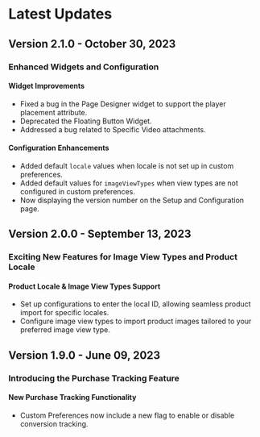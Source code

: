 # Latest Updates

## Version 2.1.0 - October 30, 2023

### Enhanced Widgets and Configuration

#### Widget Improvements

- Fixed a bug in the Page Designer widget to support the player placement attribute.
- Deprecated the Floating Button Widget.
- Addressed a bug related to Specific Video attachments.

#### Configuration Enhancements

- Added default `locale` values when locale is not set up in custom preferences.
- Added default values for `imageViewTypes` when view types are not configured in custom preferences.
- Now displaying the version number on the Setup and Configuration page.

## Version 2.0.0 - September 13, 2023

### Exciting New Features for Image View Types and Product Locale

#### Product Locale & Image View Types Support

- Set up configurations to enter the local ID, allowing seamless product import for specific locales.
- Configure image view types to import product images tailored to your preferred image view type.

## Version 1.9.0 - June 09, 2023

### Introducing the Purchase Tracking Feature

#### New Purchase Tracking Functionality

- Custom Preferences now include a new flag to enable or disable conversion tracking.
